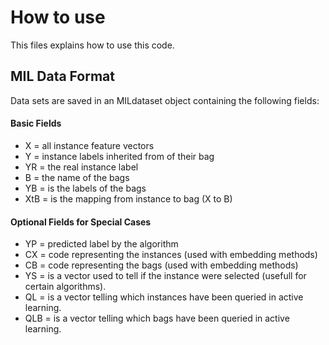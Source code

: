 # How to use #

This files explains how to use this code.


## MIL Data Format ##
Data sets are saved in an MILdataset object containing the following fields:

#### Basic Fields ####
* X = all instance feature vectors
* Y = instance labels inherited from of their bag
* YR = the real instance label
* B = the name of the bags
* YB = is the labels of the bags
* XtB = is the mapping from instance to bag (X to B)

#### Optional Fields for Special Cases ####
* YP = predicted label by the algorithm
* CX = code representing the instances (used with embedding methods)
* CB = code representing the bags (used with embedding methods)
* YS = is a vector used to tell if the instance were selected (usefull for certain algorithms).
* QL = is a vector telling which instances have been queried in active learning.
* QLB = is a vector telling which bags have been queried in active learning.
